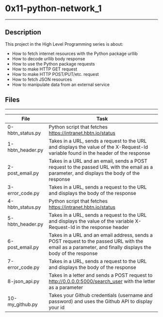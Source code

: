 #  0x11-python-network_1
---

## Description
This project in the High Level Programming series is about:
* How to fetch internet resources with the Python package urllib
* How to decode urllib body response
* How to use the Python package requests
* How to make HTTP GET request
* How to make HTTP POST/PUT/etc. request
* How to fetch JSON resources
* How to manipulate data from an external service

## Files
---
File|Task
---|---
0-hbtn_status.py | Python script that fetches https://intranet.hbtn.io/status
1-hbtn_header.py | Takes in a URL, sends a request to the URL and displays the value of the X-Request-Id variable found in the header of the response
2-post_email.py | Takes in a URL and an email, sends a POST request to the passed URL with the email as a parameter, and displays the body of the response 
3-error_code.py | Takes in a URL, sends a request to the URL and displays the body of the response 
4-hbtn_status.py | Python script that fetches https://intranet.hbtn.io/status
5-hbtn_header.py | Takes in a URL, sends a request to the URL and displays the value of the variable X-Request-Id in the response header
6-post_email.py | Takes in a URL and an email address, sends a POST request to the passed URL with the email as a parameter, and finally displays the body of the response
7-error_code.py | Takes in a URL, sends a request to the URL and displays the body of the response
8-json_api.py | Takes in a letter and sends a POST request to http://0.0.0.0:5000/search_user with the letter as a parameter
10-my_github.py | Takes your Github credentials (username and password) and uses the Github API to display your id
